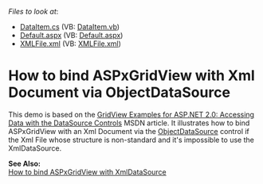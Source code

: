<!-- default file list -->
*Files to look at*:

* [DataItem.cs](./CS/WebSite/App_Code/DataItem.cs) (VB: [DataItem.vb](./VB/WebSite/App_Code/DataItem.vb))
* [Default.aspx](./CS/WebSite/Default.aspx) (VB: [Default.aspx](./VB/WebSite/Default.aspx))
* [XMLFile.xml](./CS/WebSite/XMLFile.xml) (VB: [XMLFile.xml](./VB/WebSite/XMLFile.xml))
<!-- default file list end -->
# How to bind ASPxGridView with Xml Document via ObjectDataSource


<p>This demo is based on the <a href="http://msdn.microsoft.com/en-us/library/aa479341.aspx">GridView Examples for ASP.NET 2.0: Accessing Data with the DataSource Controls</a> MSDN article. It illustrates how to bind ASPxGridView with an Xml Document via the <a href="http://msdn.microsoft.com/en-us/library/system.web.ui.webcontrols.objectdatasource.aspx">ObjectDataSource</a> control if the Xml File whose structure is non-standard and it's impossible to use the XmlDataSource.</p><p><strong>See Also:</strong><br />
<a href="https://www.devexpress.com/Support/Center/p/E2178">How to bind ASPxGridView with XmlDataSource</a></p>

<br/>


